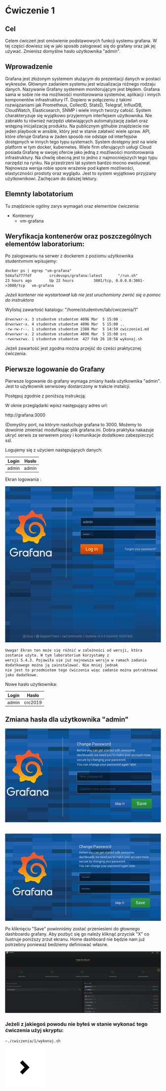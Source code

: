 # Ćwiczenie 1

## Cel

Celem ćwiczeń jest omówienie podstawowych funkcji systemu grafana. W tej części dowiesz się w jaki sposób zalogować się do grafany oraz jak jej używać.
Zmienisz domyślne hasło użytkownika "admin".

## Wprowadzenie

Grafana jest złożonym systemem służącym do prezentacji danych w postaci wykresów. Głównym zadaniem systemu jest wizualizacja różnego rodzaju danych. Nazywanie Grafany systemem monitorującym jest błędem. Grafana sama w sobie nie ma możliwośći monitorowania systemów, aplikacji i innych komponentów infrastruktury IT. Dopiero w połączeniu z takimi rozwiązaniami jak Prometheus, CollectD, StatsD, Telegraf, InfluxDB, CloudWatch, Elasticsearch, SNMP i wiele innych tworzy całość. System charakteryzuje się wyjątkowo przyjemnym interfejsem użytkownika. Nie zabrakło tu również narzędzi ułatwiających automatyzację zadań oraz wstępną inicjalizację produktu. Na publicznym githubie znajdziecie nie jeden playbook w ansible, który jest w stanie załatwić wiele spraw. API, które oferuje Grafana w żaden sposób nie odstaje od interfejsów dostępnych w innych tego typu systemach. System dostępny jest na wiele platform w tym docker, kubernetes. Wiele firm oferujących usługi Cloud posiada  Grafanę w swojej ofercie jako jedną z możliwości monitorowania infrastruktury. Na chwilę obecną jest to jedno z najmocniejszych tego typu narzędzi na rynku. Na przestrzeni lat system bardzo mocno ewoluował. Najnowsza wersja robie spore wrażenie pod kątem możliwości, elastyczności prostoty oraz wyglądu. Jest to system wyjątkowo przyjzany użytkownikowi. Zachęcam do dalszej lektury.

## Elemnty labotatorium

Tu znajdziecie ogólny zarys wymagań oraz elementów ćwiczenia:

+ Kontenery
  * vm-grafana

## Weryfikacja kontenerów oraz poszczególnych elementów laboratorium:

Po zalogowaniu na serwer z dockerem z poziomu użytkownika studentvmvm wpisujemy:
```
docker ps | egrep "vm-grafana"
5d4afa777fdf        crcdevops/grafana:latest       "/run.sh"                23 hours ago        Up 22 hours         3001/tcp, 0.0.0.0:3001->3000/tcp   vm-grafana

```

*Jeżeli kontener nie wystartował lub nie jest uruchomiony zwróć się o pomoc do instruktora*

Wylistuj zawartość katalogu: "/home/studentvm/lab/cwiczenia/1"

```
drwxrwxr-x. 3 studentvm studentvm 4096 Mar  5 15:00 .
drwxrwxr-x. 4 studentvm studentvm 4096 Mar  5 15:00 ..
-rw-rw-r--. 1 studentvm studentvm 2388 Mar  5 14:59 cwiczenie1.md
drwxrwxr-x. 2 studentvm studentvm 4096 Mar  5 15:00 src
-rwxrwxrwx. 1 studentvm studentvm  427 Feb 26 10:58 wykonaj.sh

```

Jeżeli zawartość jest zgodna można przejść do cześci praktycznej ćwiczenia.

## Pierwsze logowanie do Grafany

Pierwsze logowanie do grafany wymaga zmiany hasła użytkownika "admin". Jest to użytkownik serwisowy dostarczony w trakcie instalcji.

Postępuj zgodnie z poniższą instrukcją:

W oknie przeglądarki wpisz następujący adres url:

http://grafana:3000

(Domyślny port, na którym nasłuchuje grafana to 3000. Możemy to dowolnie zmieniać modufikując plik grafana.ini. Dobra praktyka nakazuje ukryć serwis za serwerem proxy i komunikacje dodatkowo zabezpieczyć ssl.

Logujemy się z użyciem następujących danych:


| Login | Hasło |
|-------|:-----:|
| admin | admin |


Ekran logowania :

![](src/login-screen.png "")

```
Uwaga! Ekran ten może się róźnić w zależności od wersji, która zostanie użyta. W tym laboratorium korzystamy z
wersji 5.4.3. Pojawiła sie już najnowsza wersja w ramach zadania dodatkowego można ją zainstalować. Nie mniej jednak
nie jest to przedmiotem tego ćwiczenia więc zadanie można potraktować jako dodatkowe.
```

Nowe hasło użytkownika:


| Login | Hasło   |
|-------|:-------:|
| admin | crc2019 |

## Zmiana hasła dla użytkownika "admin"

![](src/change_password-1.png "")
<br/><br/><br/>
![](src/change-password-2.png "")

Po kliknięciu "Save" powinniśmy zostać przeniesieni do głownego dashboardu grafany. Aby pozbyć się go należy kliknąć przycisk "X" co ilustruje poniższy zrzut ekranu. Home dashboard nie będzie nam już potrzebny ponieważ bedziemy definiować własne.

![](src/main-dashboard-after-deployment.jpg "")


### Jeżeli z jakiegoś powodu nie byłeś w stanie wykonać tego ćwiczenia użyj skryptu:
```
~./cwiczenia/1/wykonaj.sh

```

[<img src="../images/next.png">](../../cwiczenia/2/cwiczenie2.md)
